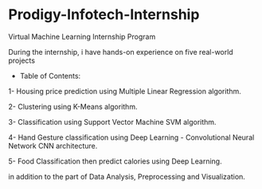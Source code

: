 # Prodigy-Infotech-Internship
Virtual Machine Learning Internship Program

During the internship, i have hands-on experience on five real-world projects

- Table of Contents:

1- Housing price prediction using Multiple Linear Regression algorithm.

2- Clustering using K-Means algorithm.

3- Classification using Support Vector Machine SVM algorithm.

4- Hand Gesture classification using Deep Learning - Convolutional Neural Network CNN architecture.

5- Food Classification then predict calories using Deep Learning.

  
in addition to the part of Data Analysis, Preprocessing and Visualization.

